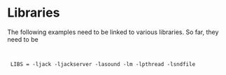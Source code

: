 #  Libraries 

The following examples need to be linked to various libraries.
      So far, they need to be
```

	
 LIBS = -ljack -ljackserver -lasound -lm -lpthread -lsndfile
	
      
```


